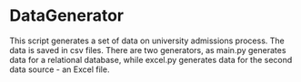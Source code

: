 # DataGenerator

This script generates a set of data on university admissions process. 
The data is saved in csv files. 
There are two generators, as main.py generates data for a relational database, while excel.py generates data for the second data source - an Excel file.
